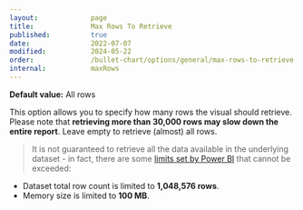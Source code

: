 ```yaml
---
layout:             page
title:              Max Rows To Retrieve
published:          true
date:               2022-07-07
modified:   	    2024-05-22
order:              /bullet-chart/options/general/max-rows-to-retrieve
internal:           maxRows
---
```


**Default value:** All rows

This option allows you to specify how many rows the visual should retrieve. Please note that **retrieving more than 30,000 rows may slow down the entire report**. Leave empty to retrieve (almost) all rows.

> It is not guaranteed to retrieve all the data available in the underlying dataset - in fact, there are some [limits set by Power BI](https://learn.microsoft.com/en-us/power-bi/developer/visuals/fetch-more-data#considerations-and-limitations) that cannot be exceeded: 
- Dataset total row count is limited to **1,048,576 rows**.
- Memory size is limited to **100 MB**.